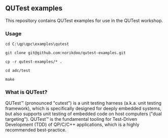 ## QUTest examples

This repository contains QUTest examples for use in the QUTest workshop.

### Usage

```
cd C:\qp\qpc\examples\qutest

git clone git@github.com:norikdoo/qutest-examples.git

cp -r qutest-examples/* .

cd adc/test

make
```

### What is QUTest?

QUTest™ (pronounced "cutest") is a unit testing harness (a.k.a. unit testing
framework), which is specifically designed for deeply embedded systems, but
also supports unit testing of embedded code on host computers ("dual
targeting"). QUTest™ is the fundamental tooling for Test-Driven Development
(TDD) of QP/C/C++ applications, which is a highly recommended best-practice.
